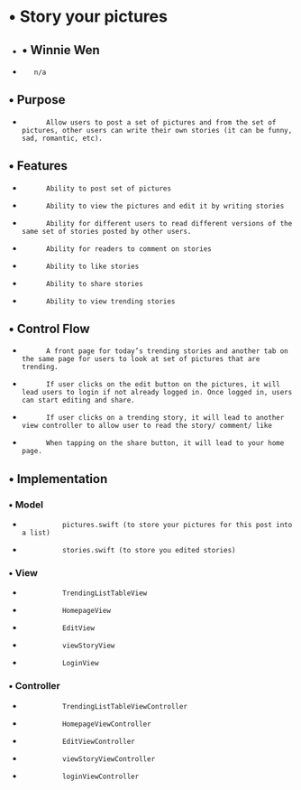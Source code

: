 #    •   Story your pictures 
* ##    •   Winnie Wen

*        n/a

##    •	Purpose
*       	Allow users to post a set of pictures and from the set of pictures, other users can write their own stories (it can be funny, sad, romantic, etc).

##    •	Features
*  	    	Ability to post set of pictures
*  	    	Ability to view the pictures and edit it by writing stories
*  	    	Ability for different users to read different versions of the same set of stories posted by other users.
*  	    	Ability for readers to comment on stories
*  	    	Ability to like stories
*  	    	Ability to share stories
*  	    	Ability to view trending stories

##    •	Control Flow
* 	    	A front page for today’s trending stories and another tab on the same page for users to look at set of pictures that are trending.
* 	    	If user clicks on the edit button on the pictures, it will lead users to login if not already logged in. Once logged in, users can start editing and share.
* 	    	If user clicks on a trending story, it will lead to another view controller to allow user to read the story/ comment/ like
* 	    	When tapping on the share button, it will lead to your home page.

##    •	Implementation
###	    •	Model
* 		    	pictures.swift (to store your pictures for this post into a list)
* 		    	stories.swift (to store you edited stories)

###	    •	View
* 		    	TrendingListTableView
* 		    	HomepageView
* 		    	EditView
* 		    	viewStoryView
* 		    	LoginView

###		•	Controller
* 		    	TrendingListTableViewController
* 		    	HomepageViewController
* 		    	EditViewController
* 		    	viewStoryViewController
* 		    	loginViewController